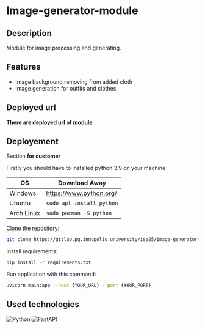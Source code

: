 # Image-generator-module



## Description
Module for image processing and generating.

## Features
- Image background removing from added cloth
- Image generation for outfits and clothes

## Deployed url
**There are deployed url of [module](http://10.90.136.54:5050/)** 

## Deployement
Section **for customer**

Firstly you should have to installed python 3.9 on your machine

|OS|Download Away|
|-|-|
|Windows|https://www.python.org/|
|Ubuntu|`sudo apt install python`|
|Arch Linux|`sudo pacman -S python`|


Clone the repository: 
```bash
git clone https://gitlab.pg.innopolis.university/ise25/image-generator-module
```

Install requirements:

```bash
pip install -r requirements.txt
```

Run application with this command:

```bash
uvicorn main:app --host {YOUR_URL} --port {YOUR_PORT}
```

## Used technologies
![Python](https://img.shields.io/badge/python-3670A0?style=for-the-badge&logo=python&logoColor=ffdd54)
![FastAPI](https://img.shields.io/badge/FastAPI-005571?style=for-the-badge&logo=fastapi)
